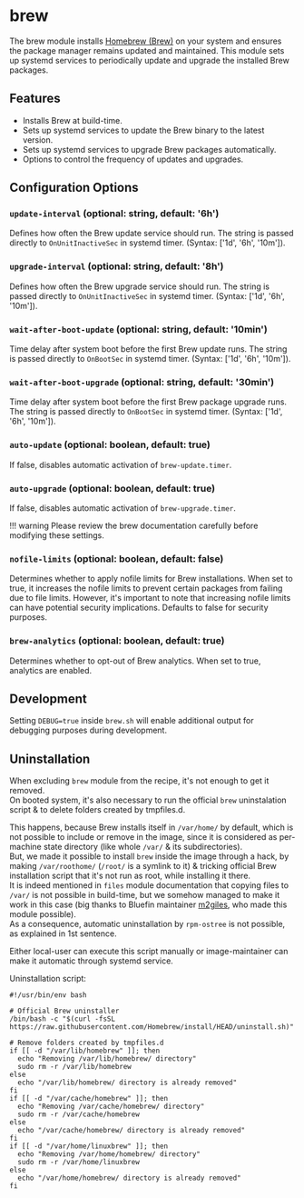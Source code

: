 # brew

The brew module installs [Homebrew (Brew)](https://brew.sh/) on your system and ensures the package manager remains updated and maintained. This module sets up systemd services to periodically update and upgrade the installed Brew packages.

## Features
- Installs Brew at build-time.
- Sets up systemd services to update the Brew binary to the latest version.
- Sets up systemd services to upgrade Brew packages automatically.
- Options to control the frequency of updates and upgrades.

## Configuration Options

### `update-interval` (optional: string, default: '6h')
Defines how often the Brew update service should run. The string is passed directly to `OnUnitInactiveSec` in systemd timer. (Syntax: ['1d', '6h', '10m']).

### `upgrade-interval` (optional: string, default: '8h')
Defines how often the Brew upgrade service should run. The string is passed directly to `OnUnitInactiveSec` in systemd timer. (Syntax: ['1d', '6h', '10m']).

### `wait-after-boot-update` (optional: string, default: '10min')
Time delay after system boot before the first Brew update runs. The string is passed directly to `OnBootSec` in systemd timer. (Syntax: ['1d', '6h', '10m']).

### `wait-after-boot-upgrade` (optional: string, default: '30min')
Time delay after system boot before the first Brew package upgrade runs. The string is passed directly to `OnBootSec` in systemd timer. (Syntax: ['1d', '6h', '10m']).

### `auto-update` (optional: boolean, default: true)
If false, disables automatic activation of `brew-update.timer`.

### `auto-upgrade` (optional: boolean, default: true)
If false, disables automatic activation of `brew-upgrade.timer`.

!!! warning
    Please review the brew documentation carefully before modifying these settings.

### `nofile-limits` (optional: boolean, default: false)
Determines whether to apply nofile limits for Brew installations. When set to true, it increases the nofile limits to prevent certain packages from failing due to file limits. However, it's important to note that increasing nofile limits can have potential security implications. Defaults to false for security purposes.

### `brew-analytics` (optional: boolean, default: true)
Determines whether to opt-out of Brew analytics. When set to true, analytics are enabled.

## Development
Setting `DEBUG=true` inside `brew.sh` will enable additional output for debugging purposes during development.

## Uninstallation

When excluding `brew` module from the recipe, it's not enough to get it removed.  
On booted system, it's also necessary to run the official `brew` uninstalation script & to delete folders created by tmpfiles.d.

This happens, because Brew installs itself in `/var/home/` by default, which is not possible to include or remove in the image, since it is considered as per-machine state directory (like whole `/var/` & its subdirectories).  
But, we made it possible to install `brew` inside the image through a hack, by making `/var/roothome/` (`/root/` is a symlink to it) & tricking official Brew installation script that it's not run as root, while installing it there.  
It is indeed mentioned in `files` module documentation that copying files to `/var/` is not possible in build-time, but we somehow managed to make it work in this case (big thanks to Bluefin maintainer [m2giles](https://github.com/m2Giles), who made this module possible).  
As a consequence, automatic uninstallation by `rpm-ostree` is not possible, as explained in 1st sentence.

Either local-user can execute this script manually or image-maintainer can make it automatic through systemd service.

Uninstallation script:  
```
#!/usr/bin/env bash

# Official Brew uninstaller
/bin/bash -c "$(curl -fsSL https://raw.githubusercontent.com/Homebrew/install/HEAD/uninstall.sh)"

# Remove folders created by tmpfiles.d
if [[ -d "/var/lib/homebrew" ]]; then
  echo "Removing /var/lib/homebrew/ directory"
  sudo rm -r /var/lib/homebrew
else
  echo "/var/lib/homebrew/ directory is already removed"
fi
if [[ -d "/var/cache/homebrew" ]]; then
  echo "Removing /var/cache/homebrew/ directory"
  sudo rm -r /var/cache/homebrew
else
  echo "/var/cache/homebrew/ directory is already removed"
fi
if [[ -d "/var/home/linuxbrew" ]]; then
  echo "Removing /var/home/homebrew/ directory"
  sudo rm -r /var/home/linuxbrew
else
  echo "/var/home/homebrew/ directory is already removed"
fi
```
